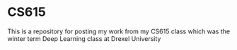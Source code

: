 # CS615
This is a repository for posting my work from my CS615 class which was the winter term Deep Learning class at Drexel University
